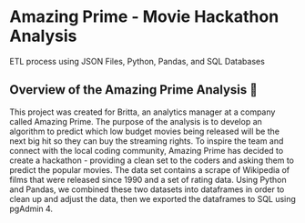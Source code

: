# Amazing Prime - Movie Hackathon Analysis
ETL process using JSON Files, Python, Pandas, and SQL Databases

## Overview of the Amazing Prime Analysis :movie_camera:

This project was created for Britta, an analytics manager at a company called Amazing Prime. The purpose of the analysis is to develop an algorithm to predict which low budget movies being released will be the next big hit so they can buy the streaming rights. To inspire the team and connect with the local coding community, Amazing Prime has decided to create a hackathon - providing a clean set to the coders and asking them to predict the popular movies. The data set contains a scrape of Wikipedia of films that were released since 1990 and a set of rating data. Using Python and Pandas, we combined these two datasets into dataframes in order to clean up and adjust the data, then we exported the dataframes to SQL using pgAdmin 4. 
